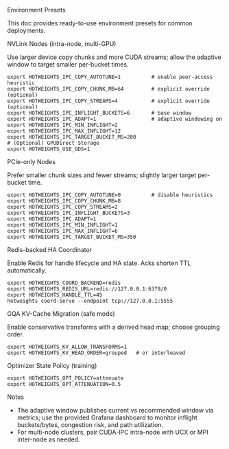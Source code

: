Environment Presets

This doc provides ready-to-use environment presets for common deployments.

NVLink Nodes (intra-node, multi-GPU)

Use larger device copy chunks and more CUDA streams; allow the adaptive window to target smaller per-bucket times.

```
export HOTWEIGHTS_IPC_COPY_AUTOTUNE=1          # enable peer-access heuristic
export HOTWEIGHTS_IPC_COPY_CHUNK_MB=64         # explicit override (optional)
export HOTWEIGHTS_IPC_COPY_STREAMS=4           # explicit override (optional)
export HOTWEIGHTS_IPC_INFLIGHT_BUCKETS=6       # base window
export HOTWEIGHTS_IPC_ADAPT=1                  # adaptive windowing on
export HOTWEIGHTS_IPC_MIN_INFLIGHT=2
export HOTWEIGHTS_IPC_MAX_INFLIGHT=12
export HOTWEIGHTS_IPC_TARGET_BUCKET_MS=200
# (Optional) GPUDirect Storage
export HOTWEIGHTS_USE_GDS=1
```

PCIe-only Nodes

Prefer smaller chunk sizes and fewer streams; slightly larger target per-bucket time.

```
export HOTWEIGHTS_IPC_COPY_AUTOTUNE=0          # disable heuristics
export HOTWEIGHTS_IPC_COPY_CHUNK_MB=8
export HOTWEIGHTS_IPC_COPY_STREAMS=2
export HOTWEIGHTS_IPC_INFLIGHT_BUCKETS=3
export HOTWEIGHTS_IPC_ADAPT=1
export HOTWEIGHTS_IPC_MIN_INFLIGHT=1
export HOTWEIGHTS_IPC_MAX_INFLIGHT=6
export HOTWEIGHTS_IPC_TARGET_BUCKET_MS=350
```

Redis-backed HA Coordinator

Enable Redis for handle lifecycle and HA state. Acks shorten TTL automatically.

```
export HOTWEIGHTS_COORD_BACKEND=redis
export HOTWEIGHTS_REDIS_URL=redis://127.0.0.1:6379/0
export HOTWEIGHTS_HANDLE_TTL=45
hotweights coord-serve --endpoint tcp://127.0.0.1:5555
```

GQA KV-Cache Migration (safe mode)

Enable conservative transforms with a derived head map; choose grouping order.

```
export HOTWEIGHTS_KV_ALLOW_TRANSFORMS=1
export HOTWEIGHTS_KV_HEAD_ORDER=grouped   # or interleaved
```

Optimizer State Policy (training)

```
export HOTWEIGHTS_OPT_POLICY=attenuate
export HOTWEIGHTS_OPT_ATTENUATION=0.5
```

Notes

- The adaptive window publishes current vs recommended window via metrics; use the provided Grafana dashboard to monitor inflight buckets/bytes, congestion risk, and path utilization.
- For multi-node clusters, pair CUDA-IPC intra-node with UCX or MPI inter-node as needed.

